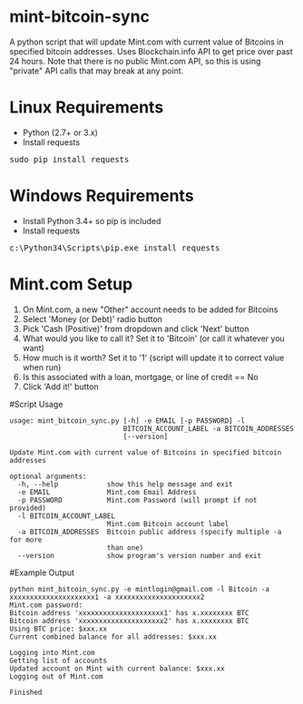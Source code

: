 # mint-bitcoin-sync
A python script that will update Mint.com with current value of Bitcoins in specified bitcoin addresses. Uses Blockchain.info API to get price over past 24 hours. Note that there is no public Mint.com API, so this is using "private" API calls that may break at any point.

# Linux Requirements
* Python (2.7+ or 3.x)
* Install requests
<pre>
sudo pip install requests
</pre>

# Windows Requirements
* Install Python 3.4+ so pip is included
* Install requests
<pre>
c:\Python34\Scripts\pip.exe install requests
</pre>

# Mint.com Setup
1. On Mint.com, a new "Other" account needs to be added for Bitcoins 
2. Select 'Money (or Debt)' radio button
3. Pick 'Cash (Positive)' from dropdown and click 'Next' button
4. What would you like to call it? Set it to 'Bitcoin' (or call it whatever you want)
5. How much is it worth? Set it to '1' (script will update it to correct value when run)
6. Is this associated with a loan, mortgage, or line of credit == No
7. Click 'Add it!' button

#Script Usage
```
usage: mint_bitcoin_sync.py [-h] -e EMAIL [-p PASSWORD] -l
                            BITCOIN_ACCOUNT_LABEL -a BITCOIN_ADDRESSES
                            [--version]

Update Mint.com with current value of Bitcoins in specified bitcoin addresses

optional arguments:
  -h, --help            show this help message and exit
  -e EMAIL              Mint.com Email Address
  -p PASSWORD           Mint.com Password (will prompt if not provided)
  -l BITCOIN_ACCOUNT_LABEL
                        Mint.com Bitcoin account label
  -a BITCOIN_ADDRESSES  Bitcoin public address (specify multiple -a for more
                        than one)
  --version             show program's version number and exit

```
#Example Output
```
python mint_bitcoin_sync.py -e mintlogin@gmail.com -l Bitcoin -a xxxxxxxxxxxxxxxxxxxxx1 -a xxxxxxxxxxxxxxxxxxxxx2
Mint.com password: 
Bitcoin address 'xxxxxxxxxxxxxxxxxxxxx1' has x.xxxxxxxx BTC
Bitcoin address 'xxxxxxxxxxxxxxxxxxxxx2' has x.xxxxxxxx BTC
Using BTC price: $xxx.xx
Current combined balance for all addresses: $xxx.xx

Logging into Mint.com
Getting list of accounts
Updated account on Mint with current balance: $xxx.xx
Logging out of Mint.com

Finished
```
